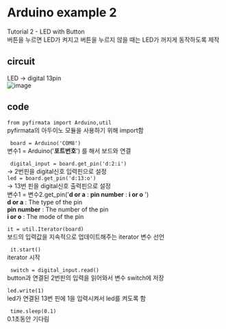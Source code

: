 # Arduino example 2 
Tutorial 2 - LED with Button \
버튼을 누르면 LED가 켜지고 버튼을 누르지 않을 때는 LED가 꺼지게 동작하도록 제작


## circuit
LED -> digital 13pin \
![image](https://user-images.githubusercontent.com/79436159/108667697-1ca4dd00-751d-11eb-90b3-79945ec1a951.png)


## code
``` from pyfirmata import Arduino,util ```\
pyfirmata의 아두이노 모듈을 사용하기 위해 import함 

``` board = Arduino('COM8')``` \
변수1 = Arduino('**포트번호**') 를 해서 보드와 연결 


``` digital_input = board.get_pin('d:2:i')``` \
  -> 2번핀을 digital신호 입력핀으로 설정\
  ```led = board.get_pin('d:13:o') ```\
  -> 13번 핀을 digital신호 출력핀으로 설정\
변수1 = 변수2.get_pin('**d or a** : **pin number** : **i or o** ') \
**d or a** : The type of the pin \
**pin number** : The number of the pin\
**i or o** : The mode of the pin 
 
 ``` it = util.Iterator(board) ```\
보드의 입력값을 지속적으로 업데이트해주는 iterator 변수 선언

 ``` it.start()``` \
iterator 시작

``` switch = digital_input.read()```\
button과 연결된 2번핀의 입력을 읽어와서 변수 switch에 저장

```led.write(1)```\
led가 연결된 13번 핀에 1을 입력시켜서 led를 켜도록 함

```  time.sleep(0.1) ```\
0.1초동안 기다림

